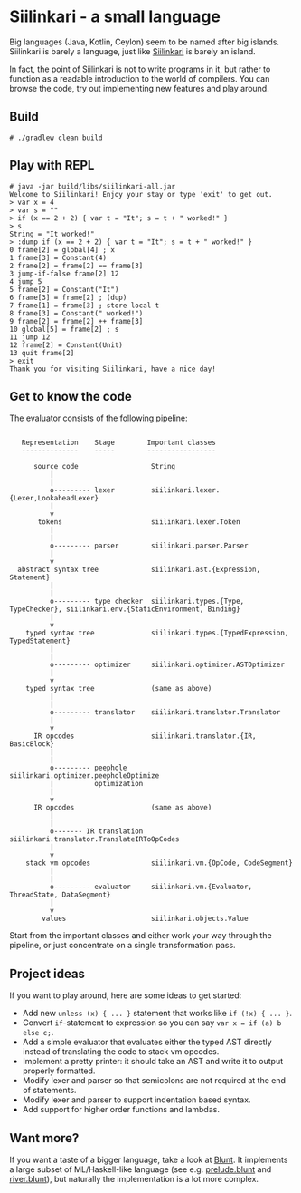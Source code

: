 # Siilinkari - a small language

Big languages (Java, Kotlin, Ceylon) seem to be named after big islands. Siilinkari is barely
a language, just like [Siilinkari](https://goo.gl/maps/zg4SnA5Ydym) is barely an island.

In fact, the point of Siilinkari is not to write programs in it, but rather to function as a readable
introduction to the world of compilers. You can browse the code, try out implementing new features
and play around.

## Build

```
# ./gradlew clean build
```

## Play with REPL

```
# java -jar build/libs/siilinkari-all.jar
Welcome to Siilinkari! Enjoy your stay or type 'exit' to get out.
> var x = 4
> var s = ""
> if (x == 2 + 2) { var t = "It"; s = t + " worked!" }
> s
String = "It worked!"
> :dump if (x == 2 + 2) { var t = "It"; s = t + " worked!" }
0 frame[2] = global[4] ; x
1 frame[3] = Constant(4)
2 frame[2] = frame[2] == frame[3]
3 jump-if-false frame[2] 12
4 jump 5
5 frame[2] = Constant("It")
6 frame[3] = frame[2] ; (dup)
7 frame[1] = frame[3] ; store local t
8 frame[3] = Constant(" worked!")
9 frame[2] = frame[2] ++ frame[3]
10 global[5] = frame[2] ; s
11 jump 12
12 frame[2] = Constant(Unit)
13 quit frame[2]
> exit
Thank you for visiting Siilinkari, have a nice day!
```

## Get to know the code

The evaluator consists of the following pipeline:

```

   Representation    Stage        Important classes
   --------------    -----        -----------------

      source code                  String
          |
          |
          o--------- lexer         siilinkari.lexer.{Lexer,LookaheadLexer}
          |
          v
       tokens                      siilinkari.lexer.Token
          |
          |
          o--------- parser        siilinkari.parser.Parser
          |
          v
  abstract syntax tree             siilinkari.ast.{Expression, Statement}
          |
          |
          o--------- type checker  siilinkari.types.{Type, TypeChecker}, siilinkari.env.{StaticEnvironment, Binding}
          |
          v
    typed syntax tree              siilinkari.types.{TypedExpression, TypedStatement}
          |
          |
          o--------- optimizer     siilinkari.optimizer.ASTOptimizer
          |
          v
    typed syntax tree              (same as above)
          |
          |
          o--------- translator    siilinkari.translator.Translator
          |
          v          
      IR opcodes                   siilinkari.translator.{IR, BasicBlock}
          |
          |
          o--------- peephole      siilinkari.optimizer.peepholeOptimize
          |          optimization
          |  
          v          
      IR opcodes                   (same as above)
          |
          |
          o------- IR translation  siilinkari.translator.TranslateIRToOpCodes
          |  
          v          
    stack vm opcodes               siilinkari.vm.{OpCode, CodeSegment}
          |
          |
          o--------- evaluator     siilinkari.vm.{Evaluator, ThreadState, DataSegment}
          |
          v
        values                     siilinkari.objects.Value

```

Start from the important classes and either work your way through the pipeline, or just concentrate
on a single transformation pass.

## Project ideas

If you want to play around, here are some ideas to get started:

- Add new `unless (x) { ... }` statement that works like `if (!x) { ... }`.
- Convert `if`-statement to expression so you can say `var x = if (a) b else c;`.
- Add a simple evaluator that evaluates either the typed AST directly instead of translating the code
  to stack vm opcodes.
- Implement a pretty printer: it should take an AST and write it to output properly formatted.
- Modify lexer and parser so that semicolons are not required at the end of statements.
- Modify lexer and parser to support indentation based syntax.
- Add support for higher order functions and lambdas.

## Want more?

If you want a taste of a bigger language, take a look at [Blunt](https://github.com/komu/blunt).
It implements a large subset of ML/Haskell-like language (see e.g. [prelude.blunt](https://github.com/komu/blunt/blob/master/src/main/resources/prelude.blunt)
and [river.blunt](https://github.com/komu/blunt/blob/master/src/main/resources/river.blunt)), but naturally the implementation is a lot
more complex.
